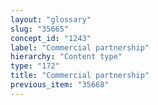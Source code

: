 ```yaml
---
layout: "glossary"
slug: "35665"
concept_id: "1243"
label: "Commercial partnership"
hierarchy: "Content type"
type: "172"
title: "Commercial partnership"
previous_item: "35668"
---
```

